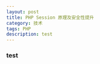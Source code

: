 ```yaml
---
layout: post
title: PHP Session 原理及安全性提升
category: 技术
tags: PHP
description: test
---
```


### test

